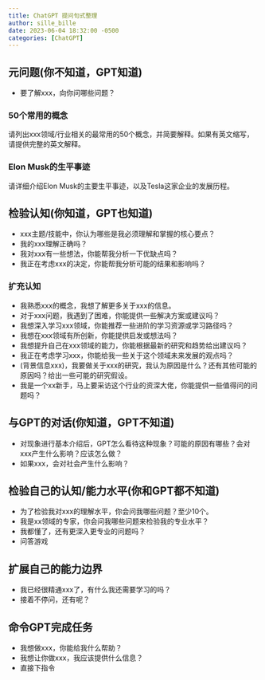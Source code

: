 ```yaml
---
title: ChatGPT 提问句式整理
author: sille_bille
date: 2023-06-04 18:32:00 -0500
categories: [ChatGPT]
---
```


## 

## 元问题(你不知道，GPT知道)

- 要了解xxx，向你问哪些问题？

### 50个常用的概念

请列出xxx领域/行业相关的最常用的50个概念，并简要解释。如果有英文缩写，请提供完整的英文解释。

### Elon Musk的生平事迹

请详细介绍Elon Musk的主要生平事迹，以及Tesla这家企业的发展历程。



## 检验认知(你知道，GPT也知道)

- xxx主题/技能中，你认为哪些是我必须理解和掌握的核心要点？
- 我的xxx理解正确吗？
- 我对xxx有一些想法，你能帮我分析一下优缺点吗？
- 我正在考虑xxx的决定，你能帮我分析可能的结果和影响吗？

### 扩充认知

- 我熟悉xxx的概念，我想了解更多关于xxx的信息。
- 对于xxx问题，我遇到了困难，你能提供一些解决方案或建议吗？
- 我想深入学习xxx领域，你能推荐一些进阶的学习资源或学习路径吗？
- 我想在xxx领域有所创新，你能提供启发或想法吗？
- 我想提升自己在xxx领域的能力，你能根据最新的研究和趋势给出建议吗？
- 我正在考虑学习xxx，你能给我一些关于这个领域未来发展的观点吗？
- (背景信息xxx)，我要做关于xxx的研究，我认为原因是什么？还有其他可能的原因吗？给出一些可能的研究假设。
- 我是一个xx新手，马上要采访这个行业的资深大佬，你能提供一些值得问的问题吗？



## 与GPT的对话(你知道，GPT不知道)

- 对现象进行基本介绍后，GPT怎么看待这种现象？可能的原因有哪些？会对xxx产生什么影响？应该怎么做？
- 如果xxx，会对社会产生什么影响？



## 检验自己的认知/能力水平(你和GPT都不知道)

- 为了检验我对xxx的理解水平，你会问我哪些问题？至少10个。
- 我是xx领域的专家，你会问我哪些问题来检验我的专业水平？
- 我都懂了，还有更深入更专业的问题吗？
- 问答游戏

## 扩展自己的能力边界

- 我已经很精通xxx了，有什么我还需要学习的吗？
- 接着不停问，还有呢？

## 命令GPT完成任务

- 我想做xxx，你能给我什么帮助？
- 我想让你做xxx，我应该提供什么信息？
- 直接下指令

